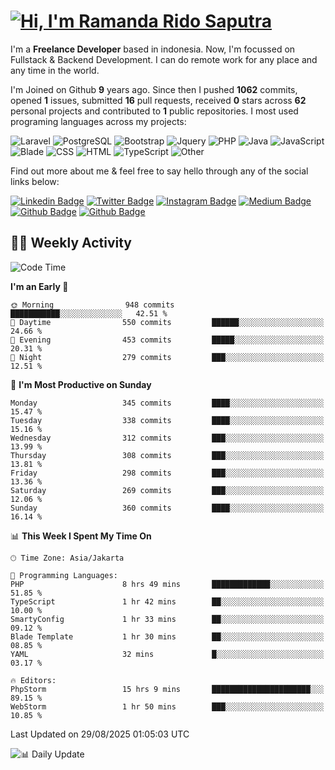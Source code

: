 # [![Hi, I'm Ramanda Rido Saputra](https://readme-typing-svg.herokuapp.com?size=24&vCenter=true&lines=%F0%9F%91%8B+Hi%2C+I'm+Ramanda+Rido+Saputra+;%F0%9F%92%BB+Fullstack+Web+Developer+)](https://git.io/typing-svg)

I'm a **Freelance Developer** based in indonesia. Now, I'm focussed on Fullstack & Backend Development. I can do remote work for any place and any time in the world.

I'm Joined on Github **9** years ago. Since then I pushed **1062** commits, opened **1** issues, submitted **16** pull requests, received **0** stars across **62** personal projects and contributed to **1** public repositories.
I most used programing languages across my projects:

![Laravel](https://img.shields.io/badge/Laravel-FF2D20?flat&logo=laravel&logoColor=white)
![PostgreSQL](https://img.shields.io/badge/PostgreSQL-316192?flat&logo=postgresql&logoColor=white)
![Bootstrap](https://img.shields.io/badge/Bootstrap-563D7C?flat&logo=bootstrap&logoColor=white)
![Jquery](https://img.shields.io/badge/jQuery-0769AD?flat&logo=jquery&logoColor=white)
![PHP](https://img.shields.io/badge/-PHP-%234F5D95?style=flat&logo=PHP&logoColor=white)
![Java](https://img.shields.io/badge/-Java-%23b07219?style=flat&logo=Java&logoColor=white)
![JavaScript](https://img.shields.io/badge/-JavaScript-%23f1e05a?style=flat&logo=JavaScript&logoColor=white)
![Blade](https://img.shields.io/badge/-Blade-%23f7523f?style=flat&logo=Blade&logoColor=white)
![CSS](https://img.shields.io/badge/-CSS-%23663399?style=flat&logo=CSS&logoColor=white)
![HTML](https://img.shields.io/badge/-HTML-%23e34c26?style=flat&logo=HTML&logoColor=white)
![TypeScript](https://img.shields.io/badge/-TypeScript-%233178c6?style=flat&logo=TypeScript&logoColor=white)
![Other](https://img.shields.io/badge/-Other-%23ededed?style=flat&logo=Other&logoColor=white)

Find out more about me & feel free to say hello through any of the social links below:

[![Linkedin Badge](https://img.shields.io/badge/-ramandaaridogh-blue?style=flat&logo=Linkedin&logoColor=white&link=https://www.linkedin.com/in/ramanda-rido-saputra/)](https://www.linkedin.com/in/ramanda-rido-saputra/)
[![Twitter Badge](https://img.shields.io/badge/-ramandaaridogh-%231DA1F2.svg?style=flat&logo=twitter&logoColor=white&link=https://www.twitter.com/ramandaaridogh)](https://www.twitter.com/ramandaaridogh/)
[![Instagram Badge](https://img.shields.io/badge/-ramandaaridogh-purple?style=flat&logo=instagram&logoColor=white&link=https://instagram.com/ramandaaridogh_/)](https://instagram.com/ramandaaridogh_)
[![Medium Badge](https://img.shields.io/badge/-@ramandaaridogh-%2312100E.svg?style=flat&logo=Medium&logoColor=white&link=https://medium.com/@ramandaaridogh/)](https://medium.com/@ramandaaridogh)
[![Github Badge](https://img.shields.io/badge/-@ramandaaridogh-100000.svg?style=flat&logo=github&logoColor=white&link=https://github.com/ramandaaridogh)](https://github.com/ramandaaridogh)
[![Github Badge](https://img.shields.io/badge/-@mxcode-100000.svg?style=flat&logo=github&logoColor=white&link=https://github.com/ramanda-mxcode)](https://github.com/ramanda-mxcode)

## 👨‍💻 Weekly Activity
<!--START_SECTION:waka-->
![Code Time](http://img.shields.io/badge/Code%20Time-1%2C495%20hrs%2037%20mins-blue)

**I'm an Early 🐤** 

```text
🌞 Morning                948 commits         ███████████░░░░░░░░░░░░░░   42.51 % 
🌆 Daytime                550 commits         ██████░░░░░░░░░░░░░░░░░░░   24.66 % 
🌃 Evening                453 commits         █████░░░░░░░░░░░░░░░░░░░░   20.31 % 
🌙 Night                  279 commits         ███░░░░░░░░░░░░░░░░░░░░░░   12.51 % 
```
📅 **I'm Most Productive on Sunday** 

```text
Monday                   345 commits         ████░░░░░░░░░░░░░░░░░░░░░   15.47 % 
Tuesday                  338 commits         ████░░░░░░░░░░░░░░░░░░░░░   15.16 % 
Wednesday                312 commits         ███░░░░░░░░░░░░░░░░░░░░░░   13.99 % 
Thursday                 308 commits         ███░░░░░░░░░░░░░░░░░░░░░░   13.81 % 
Friday                   298 commits         ███░░░░░░░░░░░░░░░░░░░░░░   13.36 % 
Saturday                 269 commits         ███░░░░░░░░░░░░░░░░░░░░░░   12.06 % 
Sunday                   360 commits         ████░░░░░░░░░░░░░░░░░░░░░   16.14 % 
```


📊 **This Week I Spent My Time On** 

```text
🕑︎ Time Zone: Asia/Jakarta

💬 Programming Languages: 
PHP                      8 hrs 49 mins       █████████████░░░░░░░░░░░░   51.85 % 
TypeScript               1 hr 42 mins        ██░░░░░░░░░░░░░░░░░░░░░░░   10.00 % 
SmartyConfig             1 hr 33 mins        ██░░░░░░░░░░░░░░░░░░░░░░░   09.12 % 
Blade Template           1 hr 30 mins        ██░░░░░░░░░░░░░░░░░░░░░░░   08.85 % 
YAML                     32 mins             █░░░░░░░░░░░░░░░░░░░░░░░░   03.17 % 

🔥 Editors: 
PhpStorm                 15 hrs 9 mins       ██████████████████████░░░   89.15 % 
WebStorm                 1 hr 50 mins        ███░░░░░░░░░░░░░░░░░░░░░░   10.85 % 
```


 Last Updated on 29/08/2025 01:05:03 UTC
<!--END_SECTION:waka-->

![📊 Daily Update](https://github.com/ramandaaridogh/ramandaaridogh/actions/workflows/update-activity.yml/badge.svg)
